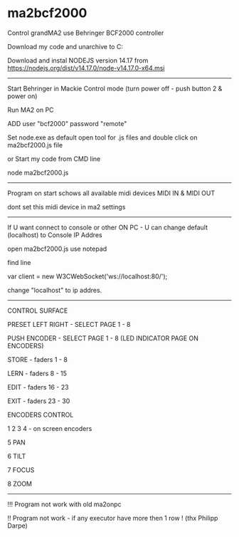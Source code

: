 # ma2bcf2000
Control grandMA2 use Behringer BCF2000 controller



Download my code and unarchive to C:

Download and instal NODEJS version 14.17  from https://nodejs.org/dist/v14.17.0/node-v14.17.0-x64.msi


---------------

Start Behringer in Mackie Control mode (turn power off - push button 2 & power on) 

Run MA2 on PC

ADD user "bcf2000" password "remote"

Set node.exe as default open tool for .js files and double click on ma2bcf2000.js file

or Start my code from CMD line

node ma2bcf2000.js



--------------------

Program on start schows all available midi devices MIDI IN & MIDI OUT


dont set this midi device in ma2 settings

--------------------


If U want connect to console or other ON PC - U can change default (localhost) to Console IP Addres

open ma2bcf2000.js use notepad

find line

var client = new W3CWebSocket('ws://localhost:80/');


change "localhost" to ip addres. 


--------------------

CONTROL SURFACE


PRESET LEFT RIGHT - SELECT PAGE 1 - 8

PUSH ENCODER - SELECT PAGE 1 - 8 (LED INDICATOR PAGE ON ENCODERS)



STORE - faders 1 - 8

LERN - faders 8 - 15

EDIT - faders 16 - 23

EXIT - faders 23 - 30


ENCODERS CONTROL

1 2 3 4 - on screen encoders

5 PAN

6 TILT

7 FOCUS

8 ZOOM



---------------------

!!! Program not work with old ma2onpc

!! Program not work - if any executor have more then 1 row ! (thx Philipp Darpe)
